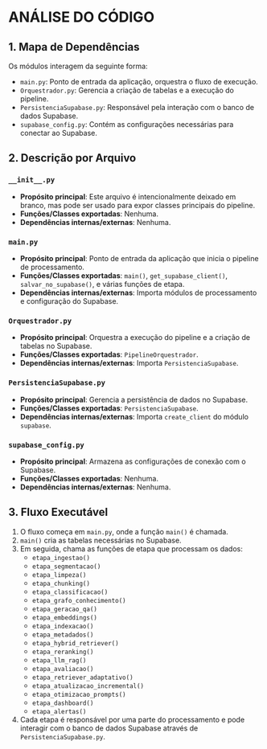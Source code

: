 # ANÁLISE DO CÓDIGO

## 1. Mapa de Dependências
Os módulos interagem da seguinte forma:
- `main.py`: Ponto de entrada da aplicação, orquestra o fluxo de execução.
- `Orquestrador.py`: Gerencia a criação de tabelas e a execução do pipeline.
- `PersistenciaSupabase.py`: Responsável pela interação com o banco de dados Supabase.
- `supabase_config.py`: Contém as configurações necessárias para conectar ao Supabase.

## 2. Descrição por Arquivo

### `__init__.py`
- **Propósito principal**: Este arquivo é intencionalmente deixado em branco, mas pode ser usado para expor classes principais do pipeline.
- **Funções/Classes exportadas**: Nenhuma.
- **Dependências internas/externas**: Nenhuma.

### `main.py`
- **Propósito principal**: Ponto de entrada da aplicação que inicia o pipeline de processamento.
- **Funções/Classes exportadas**: `main()`, `get_supabase_client()`, `salvar_no_supabase()`, e várias funções de etapa.
- **Dependências internas/externas**: Importa módulos de processamento e configuração do Supabase.

### `Orquestrador.py`
- **Propósito principal**: Orquestra a execução do pipeline e a criação de tabelas no Supabase.
- **Funções/Classes exportadas**: `PipelineOrquestrador`.
- **Dependências internas/externas**: Importa `PersistenciaSupabase`.

### `PersistenciaSupabase.py`
- **Propósito principal**: Gerencia a persistência de dados no Supabase.
- **Funções/Classes exportadas**: `PersistenciaSupabase`.
- **Dependências internas/externas**: Importa `create_client` do módulo `supabase`.

### `supabase_config.py`
- **Propósito principal**: Armazena as configurações de conexão com o Supabase.
- **Funções/Classes exportadas**: Nenhuma.
- **Dependências internas/externas**: Nenhuma.

## 3. Fluxo Executável
1. O fluxo começa em `main.py`, onde a função `main()` é chamada.
2. `main()` cria as tabelas necessárias no Supabase.
3. Em seguida, chama as funções de etapa que processam os dados:
   - `etapa_ingestao()`
   - `etapa_segmentacao()`
   - `etapa_limpeza()`
   - `etapa_chunking()`
   - `etapa_classificacao()`
   - `etapa_grafo_conhecimento()`
   - `etapa_geracao_qa()`
   - `etapa_embeddings()`
   - `etapa_indexacao()`
   - `etapa_metadados()`
   - `etapa_hybrid_retriever()`
   - `etapa_reranking()`
   - `etapa_llm_rag()`
   - `etapa_avaliacao()`
   - `etapa_retriever_adaptativo()`
   - `etapa_atualizacao_incremental()`
   - `etapa_otimizacao_prompts()`
   - `etapa_dashboard()`
   - `etapa_alertas()`
4. Cada etapa é responsável por uma parte do processamento e pode interagir com o banco de dados Supabase através de `PersistenciaSupabase.py`.